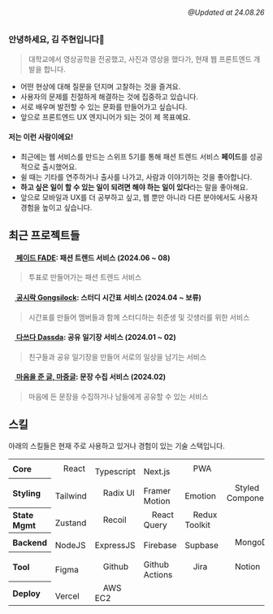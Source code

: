 <h6 align="right">@Updated at 24.08.26</h6>

### 안녕하세요, 김 주현입니다🙌

> 대학교에서 영상공학을 전공했고, 사진과 영상을 했다가, 현재 웹 프론트엔드 개발을 합니다.

- 어떤 현상에 대해 질문을 던지며 고찰하는 것을 즐겨요.
- 사용자의 문제를 친절하게 해결하는 것에 집중하고 있습니다.
- 서로 배우며 발전할 수 있는 문화를 만들어가고 싶습니다.
- 앞으로 프론트엔드 UX 엔지니어가 되는 것이 제 목표예요.

#### 저는 이런 사람이에요!
- 최근에는 웹 서비스를 만드는 스위프 5기를 통해 패션 트렌드 서비스 <strong>페이드</strong>를 성공적으로 출시했어요.
- 쉴 때는 기타를 연주하거나 출사를 나가고, 사람과 이야기하는 것을 좋아합니다.
- <strong>하고 싶은 일이 할 수 있는 일이 되려면 해야 하는 일이 있다</strong>라는 말을 좋아해요.
- 앞으로 모바일과 UX를 더 공부하고 싶고, 웹 뿐만 아니라 다른 분야에서도 사용자 경험을 높이고 싶습니다.

## 최근 프로젝트들

#### [<img src="https://github.com/user-attachments/assets/79475eed-2f2f-4f33-aa60-52ddef202bb8" width="12px" /> 페이드 FADE](https://github.com/swyp-fade/fade-frontend): 패션 트렌드 서비스 (2024.06 ~ 08)
> 투표로 만들어가는 패션 트렌드 서비스

#### [<img src="https://github.com/sangpok/sangpok/assets/48979587/b36dc17a-d451-43f3-b9a8-af16bf47c6b9" width="12px" /> 공시락 Gongsilock](https://github.com/Dosilock/Frontend): 스터디 시간표 서비스 (2024.04 ~ 보류)
> 시간표를 만들어 멤버들과 함께 스터디하는 취준생 및 갓생러를 위한 서비스

#### [<img src="https://github.com/sangpok/sangpok/assets/48979587/603dc49c-6f77-4f64-aec4-6d61cc69db2e" width="12px" /> 다쓰다 Dassda](https://github.com/SSDA-Side/SSDA-Front): 공유 일기장 서비스 (2024.01 ~ 02)
> 친구들과 공유 일기장을 만들어 서로의 일상을 남기는 서비스

#### [<img src="https://github.com/sangpok/sangpok/assets/48979587/53e019d4-0ea4-4896-9311-c4099609ff97" width="12px" /> 마음을 준 글, 마중글](https://github.com/sangpok/meet-writing): 문장 수집 서비스 (2024.02)
> 마음에 든 문장을 수집하거나 남들에게 공유할 수 있는 서비스

## 스킬
아래의 스킬들은 현재 주로 사용하고 있거나 경험이 있는 기술 스택입니다.

<table>
  <tr>
    <th align="left">Core</th>
    <td><img src="https://github.com/sangpok/sangpok/assets/48979587/0b494592-f013-4fa1-9f56-231160d89fc5" width="12px" /> React</td>
    <td><img src="https://github.com/sangpok/sangpok/assets/48979587/5e319a1b-6ab3-4509-8ab3-841f0d2ecd4b" width="12px" /> Typescript</td>
    <td><img src="https://github.com/sangpok/sangpok/assets/48979587/69140cd4-de09-4403-8128-112411036d79" width="12px" /> Next.js</td>
    <td><img src="https://github.com/user-attachments/assets/e6808fa5-910f-4592-9026-30f575a76a92" width="12px" /> PWA</td>
    <td colspan="2" />
  </tr>
  
  <tr>
    <th align="left">Styling</th>
    <td><img src="https://github.com/sangpok/sangpok/assets/48979587/762757c7-62ae-4d8a-929a-6c46e6c78660" width="12px" /> Tailwind</td>
    <td><img src="https://github.com/sangpok/sangpok/assets/48979587/26e10e71-e55e-40d9-84cc-9379062fa3f8" width="12px" /> Radix UI</td>
    <td><img src="https://github.com/sangpok/sangpok/assets/48979587/7087c53a-b5d0-48e0-81eb-34ae3a0c026e" width="12px" /> Framer Motion</td>
    <td><img src="https://github.com/sangpok/sangpok/assets/48979587/6d18a2d4-6094-4ecd-825e-582511d83e5c" width="12px" /> Emotion</td>
    <td><img src="https://github.com/sangpok/sangpok/assets/48979587/496bc584-c3ab-47be-acea-ddeb40290932" width="12px" /> Styled Components</td>
    <td><img src="https://github.com/sangpok/sangpok/assets/48979587/aec13f30-eb3f-4548-9cc9-84ee711e47cc" width="12px" /> SCSS</td>
  </tr>
  
  <tr>
    <th align="left">State Mgmt</th>
    <td><img src="https://github.com/sangpok/sangpok/assets/48979587/7da1c930-6a06-476a-981d-3c1c6ffde772" width="12px" /> Zustand</td>
    <td><img src="https://github.com/sangpok/sangpok/assets/48979587/243b00f7-4b62-42ab-90ea-503a0c58d889" width="12px" /> Recoil</td>
    <td><img src="https://github.com/sangpok/sangpok/assets/48979587/095559d2-5faf-4153-95b8-4df6829fef67" width="12px" /> React Query</td>
    <td><img src="https://github.com/sangpok/sangpok/assets/48979587/963d512b-4276-4b28-9a9f-57895b8e3416" width="12px" /> Redux Toolkit</td>
    <td colspan="2" />
  </tr>
  
  <tr>
    <th align="left">Backend</th>
    <td><img src="https://github.com/sangpok/sangpok/assets/48979587/084ce7aa-5b72-4810-a779-a3d57520db36" width="12px" /> NodeJS</td>
    <td><img src="https://github.com/sangpok/sangpok/assets/48979587/e5c98d2b-adab-4f47-a718-a86aa97a4e9d" width="12px" /> ExpressJS</td>
    <td><img src="https://github.com/sangpok/sangpok/assets/48979587/77ed964a-2f75-46a0-ae5b-db622247d5de" width="12px" /> Firebase</td>
    <td><img src="https://github.com/sangpok/sangpok/assets/48979587/0b0e9073-1db8-4807-afe3-9c952e1dec95" width="12px" /> Supbase</td>
    <td><img src="https://github.com/sangpok/sangpok/assets/48979587/88cfceb7-2d1a-4eb4-95a7-1b13755fee65" width="12px" /> MongoDB</td>
    <td><img src="https://github.com/user-attachments/assets/adeab042-2b41-4976-9193-25fdc6f177de" width="12px" /> Prisma</td>
  </tr>
  
  <tr>
    <th align="left">Tool</th>
    <td><img src="https://github.com/sangpok/sangpok/assets/48979587/d80d8071-0794-45d6-afcd-ebac53205712" width="12px" /> Figma</td>
    <td><img src="https://github.com/sangpok/sangpok/assets/48979587/9578a608-4ed3-48da-83ea-7438d8af09c6" width="12px" /> Github</td>
    <td><img src="https://github.com/sangpok/sangpok/assets/48979587/9578a608-4ed3-48da-83ea-7438d8af09c6" width="12px" /> Github Actions</td>
    <td><img src="https://github.com/sangpok/sangpok/assets/48979587/9b607ede-7146-44a1-9146-b9c4691536f5" width="12px" /> Jira</td>
    <td><img src="https://github.com/sangpok/sangpok/assets/48979587/1632ed30-9659-4ccf-a94f-6d9423a85caa" width="12px" /> Notion</td>
    <td colspan="1" />
  </tr>
  
  <tr>
    <th align="left">Deploy</th>
    <td><img src="https://github.com/sangpok/sangpok/assets/48979587/d7fa8e9b-2673-4e98-b2c1-fbb9b3cd44a5" width="12px" /> Vercel</td>
    <td><img src="https://github.com/sangpok/sangpok/assets/48979587/618a0e8b-7a6c-47a9-b80c-d287291f2904" width="12px" /> AWS EC2</td>
    <td colspan="4" />
  </tr>
</table>
